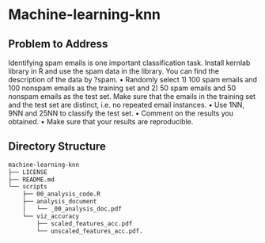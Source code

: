 # Machine-learning-knn

## Problem to Address
Identifying spam emails is one important classification task. Install kernlab library in R and use the spam data in the library. You can find the description of the data by ?spam.
• Randomly select 1) 100 spam emails and 100 nonspam emails as the training set and 2) 50 spam emails and 50 nonspam emails as the test set. Make sure that the emails in the training set and the test set are distinct, i.e. no repeated email instances.
• Use 1NN, 9NN and 25NN to classify the test set.
• Comment on the results you obtained.
• Make sure that your results are reproducible.

## Directory Structure
``` bash
machine-learning-knn
├── LICENSE
├── README.md
└── scripts
    ├── 00_analysis_code.R
    ├── analysis_document
    │   └── _00_analysis_doc.pdf
    └── viz_accuracy
        ├── scaled_features_acc.pdf
        └── unscaled_features_acc.pdf. 
```
